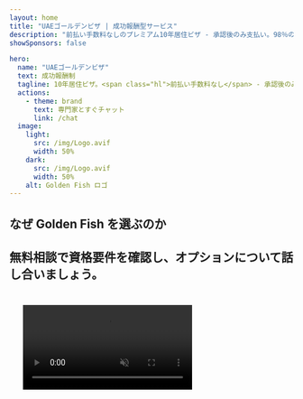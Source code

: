 ```yaml
---
layout: home
title: "UAEゴールデンビザ | 成功報酬型サービス"
description: "前払い手数料なしのプレミアム10年居住ビザ - 承認後のみ支払い。98％の成功率で申請を完全サポート。更新サービス無料、政府手数料のみ。"
showSponsors: false

hero:
  name: "UAEゴールデンビザ"
  text: 成功報酬制
  tagline: 10年居住ビザ。<span class="hl">前払い手数料なし</span> - 承認後のみ支払い。98％の成功率。
  actions:
    - theme: brand
      text: 専門家とすぐチャット
      link: /chat
  image:
    light:
      src: /img/Logo.avif
      width: 50%
    dark:
      src: /img/Logo.avif
      width: 50%
    alt: Golden Fish ロゴ
---
```


<FeatureCards :features="[
  {
    title: 'UAEゴールデンビザの特典',
    items: [
      '資格要件を維持することで10年間有効、更新可能',
      '**6ヶ月ごとのUAE入国が不要**',
      '100％事業所有権が許可',
      '家族メンバーと無制限の家事労働者のスポンサーシップ可能',
      '25歳までの子供のスポンサーシップ',
      '両親のスポンサーシップ含む',
      'スポンサーや雇用主が不要'
    ],
    linkText: '詳細を見る',
    link: '../../company-registration/golden-visa#key-benefits-of-the-uae-golden-visa',
    icon: {
      light: '/img/iStock-1785818081.avif',
      dark: '/img/iStock-1203821481.avif',
      alt: 'ビザサービス',
      width: '100%'
    }
  },
  {
    title: 'UAEゴールデンビザの取得方法',
    items: [
      'UAE不動産に200万AEDの投資',
      'UAE投資ファンドに200万AEDの預金',
      '200万AEDの資本を持つビジネス',
      '年間25万AEDのFTA貢献',
      '熟練専門家',
      '特別な才能の保持者'
    ],
    linkText: '詳細を見る',
    link: '../../company-registration/golden-visa#uae-golden-visa-eligibility-and-requirements',
    icon: {
      light: '/img/iStock-1333000394.avif',
      dark: '/img/iStock-584576538.avif',
      alt: 'ビザサービス',
      width: '10%'
    }
  },
  {
    title: 'ゴールデンビザの手続き',
    bullet: '✓',
    items: [
      '初期資格評価',
      '書類準備と確認',
      '健康診断と生体認証',
      '申請提出と処理',
      'Emirates IDとビザ発行',
      '家族ビザスポンサーシップ（任意）'
    ],
    linkText: '詳細を見る',
    link: '../../company-registration/golden-visa#uae-golden-visa-application-process',
    icon: {
      light: '/img/ILONMASKID.webp',
      dark: '/img/ILONMASKID.webp',
      alt: 'ビザサービス',
      width: '100%'
    }
  }
]" />

## なぜ Golden Fish を選ぶのか

<BenefitsList :features="[
  {
    icon: '🏢',
    title: 'UAEでの現地専門知識',
    text: 'ドバイの専門スタッフが、プロセスの各段階で専門的なガイダンスを提供します。'
  },
  {
    icon: '📊',
    title: '実績ある成功率',
    text: '当社のプレミアム処理サービスを通じて、90%以上の承認率を誇り、数百件のビザ、銀行口座開設、企業登録の実績があります。'
  },
  {
    icon: '💸',
    title: '**成功報酬制**',
    text: '[承認後のみの支払い](/uae-business/benefits/success-based-fees)。隠れた費用のない完全な透明性を提供します。'
  },
]" />

## 無料相談で資格要件を確認し、オプションについて話し合いましょう。

<video  autoplay muted playsinline style="padding: 24px" >
  <source src="/img/iStock-2185912341.mp4" type="video/mp4">
</video>

<ContactFormModalNav buttonText="専門家に相談する" formStyle="display: block; margin: 1rem auto;"/>

<!-- <ImageGrid :images="[
  { src: '/img/ILONMASKID.webp', href: './immigration.md', alt: 'UAEの移民' },
  { src: '/img/ILONMASKID.webp', href: './immigration.md', alt: 'UAEの移民' },
]"/> -->
